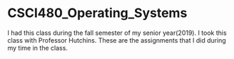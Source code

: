 # CSCI480_Operating_Systems
I had this class during the fall semester of my senior year(2019). I took this class with Professor Hutchins. These are the assignments that I did during my time in the class.
